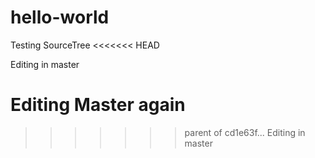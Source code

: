 # hello-world
Testing SourceTree
<<<<<<< HEAD

Editing in master

Editing Master again
=======
>>>>>>> parent of cd1e63f... Editing in master
